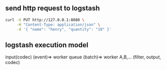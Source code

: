 ## send http request to logstash
```bash
curl -X PUT http://127.0.0.1:8080 \
     -H "Content-Type: application/json" \
     -d '{ "name": "henry", "quantity": "10" }'
```

## logstash execution model
input(codec) (event)=> worker queue (batch)=> worker A,B,... (filter, output, codec)